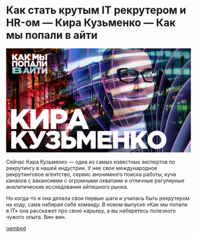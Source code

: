 # Как стать крутым IT рекрутером и HR-ом — Кира Кузьменко — Как мы попали в айти

![preview](./preview.jpg)

Сейчас Кира Кузьменко — одна из самых известных экспертов по рекрутингу в нашей индустрии. У нее свое международное рекрутинговое агентство, сервис анонимного поиска работы, куча каналов с вакансиями с огромными охватами и отличные регулярные аналитические исследования айтишного рынка.

Но когда-то и она делала свои первые шаги и училась быть рекрутером на ходу, сама набирая себе команду. В новом выпуске «Как мы попали в IT» она расскажет про свою карьеру, а вы наберетесь полезного чужого опыта. Вин-вин.

[oembed](https://www.youtube.com/watch?v=0_Zfmc7AWtM)



